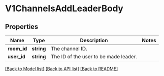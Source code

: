 # V1ChannelsAddLeaderBody

## Properties
Name | Type | Description | Notes
------------ | ------------- | ------------- | -------------
**room_id** | **string** | The channel ID. | 
**user_id** | **string** | The ID of the user to be made leader. | 

[[Back to Model list]](../../README.md#documentation-for-models) [[Back to API list]](../../README.md#documentation-for-api-endpoints) [[Back to README]](../../README.md)

